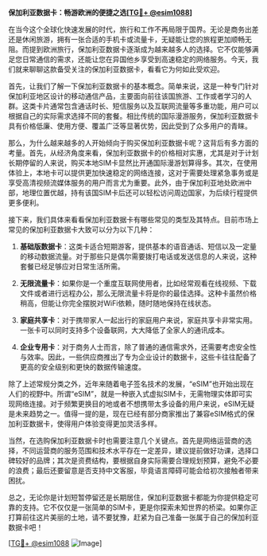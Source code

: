 **保加利亚数据卡：畅游欧洲的便捷之选[[TG💪+ @esim1088](https://t.me/s/esim1088)]**

在当今这个全球化快速发展的时代，旅行和工作不再局限于国界。无论是商务出差还是休闲旅游，拥有一张合适的手机卡或流量卡，无疑能让您的旅程更加顺畅无阻。而提到欧洲旅行，保加利亚数据卡逐渐成为越来越多人的选择。它不仅能够满足您日常通信的需求，还能让您在异国他乡享受到高速稳定的网络服务。今天，我们就来聊聊这款备受关注的保加利亚数据卡，看看它为何如此受欢迎。

首先，让我们了解一下保加利亚数据卡的基本概念。简单来说，这是一种专门针对保加利亚地区设计的移动通信产品，主要面向前往该国旅游、工作或者学习的人群。这类卡片通常包含通话时长、短信服务以及互联网流量等多重功能，用户可以根据自己的实际需求选择不同的套餐。相比传统的国际漫游服务，保加利亚数据卡具有价格低廉、使用方便、覆盖广泛等显著优势，因此受到了众多用户的青睐。

那么，为什么越来越多的人开始倾向于购买保加利亚数据卡呢？这背后有多方面的考量。首先，从经济角度来看，保加利亚数据卡的价格相对实惠，尤其是对于计划长期停留的人来说，购买本地SIM卡显然比开通国际漫游划算得多。其次，在使用体验上，本地卡可以提供更加快速稳定的网络连接，这对于需要处理紧急事务或是享受高清视频流媒体服务的用户而言尤为重要。此外，由于保加利亚地处欧洲中部，地理位置优越，持有该国SIM卡后还可以轻松访问周边国家，为后续行程提供更多便利。

接下来，我们具体来看看保加利亚数据卡有哪些常见的类型及其特点。目前市场上常见的保加利亚数据卡大致可以分为以下几种：

1. **基础版数据卡**：这类卡适合短期游客，提供基本的语音通话、短信以及一定量的移动数据流量。对于那些只是偶尔需要拨打电话或发送信息的人来说，这种套餐已经足够应对日常生活所需。
   
2. **无限流量卡**：如果你是一个重度互联网使用者，比如经常观看在线视频、下载文件或者进行远程办公，那么无限流量卡将是你的最佳选择。这种卡虽然价格稍高，但能让你完全摆脱对WiFi依赖，随时随地保持在线状态。

3. **家庭共享卡**：对于携带家人一起出行的家庭用户来说，家庭共享卡非常实用。一张卡可以同时支持多个设备联网，大大降低了全家人的通讯成本。

4. **企业专用卡**：对于商务人士而言，除了普通的通信需求外，还需要考虑安全性与效率。因此，一些供应商推出了专为企业设计的数据卡，这些卡往往配备了更高的安全级别和更快的数据传输速度。

除了上述常规分类之外，近年来随着电子签名技术的发展，“eSIM”也开始出现在人们的视野中。所谓“eSIM”，就是一种嵌入式虚拟SIM卡，无需物理实体即可实现网络连接。对于频繁更换目的地或者不想携带太多设备的用户来说，eSIM无疑是未来趋势之一。值得一提的是，现在已经有部分商家推出了兼容eSIM格式的保加利亚数据卡，使得用户体验变得更加灵活多样。

当然，在选购保加利亚数据卡时也需要注意几个关键点。首先是网络运营商的选择，不同运营商的服务范围和技术水平存在一定差异，建议提前做好功课，选择口碑较好的品牌；其次是资费结构，要根据自身实际需要合理规划预算，避免不必要的浪费；最后还要留意是否支持中文客服，毕竟语言障碍可能会给初次接触者带来困扰。

总之，无论你是计划短暂停留还是长期居住，保加利亚数据卡都能为你提供稳定可靠的支持。它不仅仅是一张简单的SIM卡，更是你探索未知世界的桥梁。如果你正打算前往这片美丽的土地，请不要犹豫，赶紧为自己准备一张属于自己的保加利亚数据卡吧！

[[TG💪+ @esim1088](https://t.me/s/esim1088) ![Image](https://i.postimg.cc/4NQfJmqS/Snipaste-2025-05-13-00-14-12.png)]